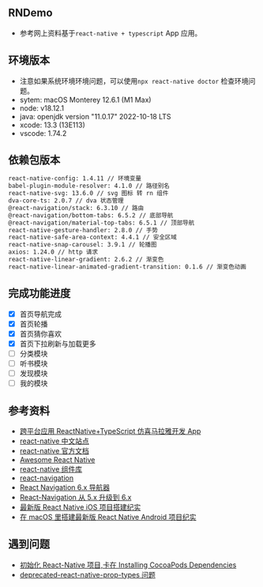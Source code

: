 ## RNDemo

- 参考网上资料基于`react-native + typescript` App 应用。

## 环境版本

- 注意如果系统环境环境问题，可以使用`npx react-native doctor` 检查环境问题。
- sytem: macOS Monterey 12.6.1 (M1 Max)
- node: v18.12.1
- java: openjdk version "11.0.17" 2022-10-18 LTS
- xcode: 13.3 (13E113)
- vscode: 1.74.2

## 依赖包版本

```sh
react-native-config: 1.4.11 // 环境变量
babel-plugin-module-resolver: 4.1.0 // 路径别名
react-native-svg: 13.6.0 // svg 图标 转 rn 组件
dva-core-ts: 2.0.7 // dva 状态管理
@react-navigation/stack: 6.3.10 // 路由
@react-navigation/bottom-tabs: 6.5.2 // 底部导航
@react-navigation/material-top-tabs: 6.5.1 // 顶部导航
react-native-gesture-handler: 2.8.0 // 手势
react-native-safe-area-context: 4.4.1 // 安全区域
react-native-snap-carousel: 3.9.1 // 轮播图
axios: 1.24.0 // http 请求
react-native-linear-gradient: 2.6.2 // 渐变色
react-native-linear-animated-gradient-transition: 0.1.6 // 渐变色动画
```

## 完成功能进度

- [x] 首页导航完成
- [x] 首页轮播
- [x] 首页猜你喜欢
- [x] 首页下拉刷新与加载更多
- [ ] 分类模块
- [ ] 听书模块
- [ ] 发现模块
- [ ] 我的模块

## 参考资料

- [跨平台应用 ReactNative+TypeScript 仿喜马拉雅开发 App](https://coding.imooc.com/class/435.html)
- [react-native 中文站点](https://reactnative.cn/)
- [react-native 官方文档](https://reactnative.dev/docs/getting-started)
- [Awesome React Native](https://github.com/jondot/awesome-react-native)
- [react-native 组件库](http://js.coach/)
- [react-navigation](https://reactnavigation.org/)
- [React Navigation 6.x 导航器](https://juejin.cn/post/7009526375606386718#heading-14)
- [React-Navigation 从 5.x 升级到 6.x](https://juejin.cn/post/7174332947187630111)
- [最新版 React Native iOS 项目搭建纪实](https://juejin.cn/post/7171021947029946398)
- [在 macOS 里搭建最新版 React Native Android 项目纪实](https://juejin.cn/post/7172958709721595935)

## 遇到问题

- [初始化 React-Native 项目,卡在 Installing CocoaPods Dependencies](https://www.codenong.com/js412d760bcacd/)
- [deprecated-react-native-prop-types 问题](https://juejin.cn/post/7167205487354576927)
